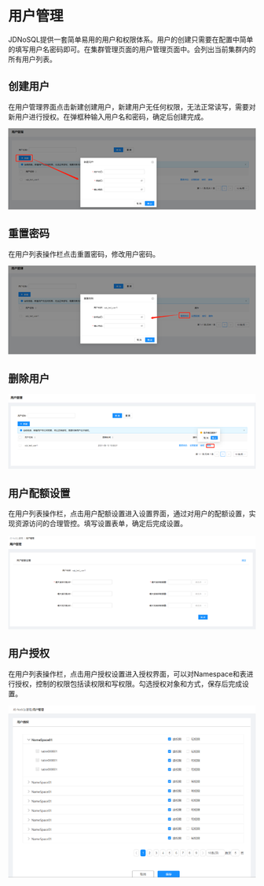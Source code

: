# 用户管理

JDNoSQL提供一套简单易用的用户和权限体系。用户的创建只需要在配置中简单的填写用户名密码即可。在集群管理页面的用户管理页面中。会列出当前集群内的所有用户列表。

## 创建用户

在用户管理界面点击新建创建用户，新建用户无任何权限，无法正常读写，需要对新用户进行授权。在弹框种输入用户名和密码，确定后创建完成。

![Image text](../../image/51.png)

## 重置密码

在用户列表操作栏点击重置密码，修改用户密码。

![Image text](../../image/52.png)
 
## 删除用户

![Image text](../../image/53.png)

## 用户配额设置

在用户列表操作栏，点击用户配额设置进入设置界面，通过对用户的配额设置，实现资源访问的合理管控。填写设置表单，确定后完成设置。

![Image text](../../image/54.png)

## 用户授权

在用户列表操作栏，点击用户授权设置进入授权界面，可以对Namespace和表进行授权，控制的权限包括读权限和写权限。勾选授权对象和方式，保存后完成设置。

![Image text](../../image/55.png)

